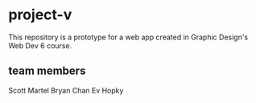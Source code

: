 # project-v
  This repository  is a prototype for a web app created in Graphic Design's Web Dev 6 course.

## team members
  Scott Martel
  Bryan Chan
  Ev Hopky
